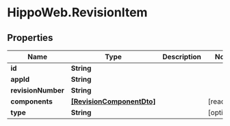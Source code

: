 # HippoWeb.RevisionItem

## Properties

Name | Type | Description | Notes
------------ | ------------- | ------------- | -------------
**id** | **String** |  | 
**appId** | **String** |  | 
**revisionNumber** | **String** |  | 
**components** | [**[RevisionComponentDto]**](RevisionComponentDto.md) |  | [readonly] 
**type** | **String** |  | [optional] 


